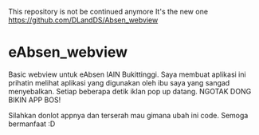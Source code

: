 This repository is not be continued anymore
It's the new one https://github.com/DLandDS/Absen_webview

# eAbsen_webview
Basic webview untuk eAbsen IAIN Bukittinggi. Saya membuat aplikasi ini prihatin melihat aplikasi yang digunakan oleh ibu saya yang sangad menyebalkan. Setiap beberapa detik iklan pop up datang. NGOTAK DONG BIKIN APP BOS!

Silahkan donlot appnya dan terserah mau gimana ubah ini code.
Semoga bermanfaat :D
